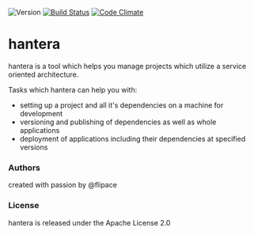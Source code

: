 ![Version](https://img.shields.io/badge/version-0.2.0-brightgreen.svg)
[![Build Status](https://travis-ci.org/flipace/hantera.svg?branch=master)](https://travis-ci.org/flipace/hantera)
[![Code Climate](https://codeclimate.com/github/flipace/hantera.png)](https://codeclimate.com/github/flipace/hantera)

# hantera

hantera is a tool which helps you manage projects which utilize a service
oriented architecture.

Tasks which hantera can help you with:

- setting up a project and all it's dependencies on a machine for development
- versioning and publishing of dependencies as well as whole applications
- deployment of applications including their dependencies at specified versions

### Authors

created with passion by @flipace

### License
hantera is released under the Apache License 2.0
